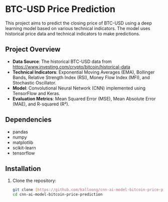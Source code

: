 # BTC-USD Price Prediction

This project aims to predict the closing price of BTC-USD using a deep learning model based on various technical indicators. The model uses historical price data and technical indicators to make predictions.

## Project Overview

- **Data Source**: The historical BTC-USD data from https://www.investing.com/crypto/bitcoin/historical-data
- **Technical Indicators**: Exponential Moving Averages (EMA), Bollinger Bands, Relative Strength Index (RSI), Money Flow Index (MFI), and Stochastic Oscillator.
- **Model**: Convolutional Neural Network (CNN) implemented using TensorFlow and Keras.
- **Evaluation Metrics**: Mean Squared Error (MSE), Mean Absolute Error (MAE), and R-squared (R²).

## Dependencies

- pandas
- numpy
- matplotlib
- scikit-learn
- tensorflow

## Installation

1. Clone the repository:
   ```sh
   git clone [https://github.com/kalloong/cnn-ai-model-bitcoin-price-prediction/]
   cd cnn-ai-model-bitcoin-price-prediction

